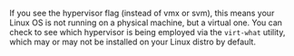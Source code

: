 If you see the hypervisor flag (instead of vmx or svm), this means your Linux OS is not running on a physical machine, but a virtual one. You can check to see which hypervisor is being employed via the `virt-what` utility, which may or may not be installed on your Linux distro by default.
